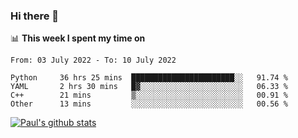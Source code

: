 ### Hi there 👋

📊 **This week I spent my time on**
<!--START_SECTION:waka-->

```text
From: 03 July 2022 - To: 10 July 2022

Python     36 hrs 25 mins  ███████████████████████░░   91.74 %
YAML       2 hrs 30 mins   █▓░░░░░░░░░░░░░░░░░░░░░░░   06.33 %
C++        21 mins         ▒░░░░░░░░░░░░░░░░░░░░░░░░   00.91 %
Other      13 mins         ░░░░░░░░░░░░░░░░░░░░░░░░░   00.56 %
```

<!--END_SECTION:waka-->


[![Paul's github stats](https://github-readme-stats.vercel.app/api?username=mickeyouyou&theme=dracula&show_icons=true)](https://github.com/anuraghazra/github-readme-stats)
